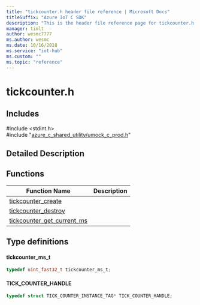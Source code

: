 ```yaml
---                             
title: "tickcounter.h header file reference | Microsoft Docs" 
titleSuffix: "Azure IoT C SDK"            
description: "This is the header file reference page for tickcounter.h in the Azure IoT C SDK. This SDK is used with Azure IoT Hub and Azure IoT Hub Device Provisioning Service"            
manager: timlt                 
author: wesmc7777              
ms.author: wesmc               
ms.date: 10/16/2018                    
ms.service: "iot-hub"             
ms.custom: ""                
ms.topic: "reference"        
---                            
```


# tickcounter.h 

## Includes

\#include <stdint.h>  
\#include "[azure_c_shared_utility/umock_c_prod.h](umock-c-prod-h.md)"  

## Detailed Description

## Functions

Function Name                  | Description                                
--------------------------------|---------------------------------------------
[tickcounter_create](./tickcounter-h/tickcounter-create.md)            | 
[tickcounter_destroy](./tickcounter-h/tickcounter-destroy.md)            | 
[tickcounter_get_current_ms](./tickcounter-h/tickcounter-get-current-ms.md)            | 

## Type definitions

#### tickcounter_ms_t

```C
typedef uint_fast32_t tickcounter_ms_t;
```

#### TICK_COUNTER_HANDLE

```C
typedef struct TICK_COUNTER_INSTANCE_TAG* TICK_COUNTER_HANDLE;
```

